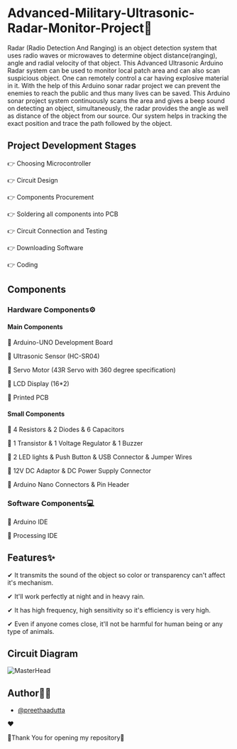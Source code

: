 # Advanced-Military-Ultrasonic-Radar-Monitor-Project📡

Radar (Radio Detection And Ranging) is an object detection system that 
uses radio waves or microwaves to determine object distance(ranging), 
angle and radial velocity of that object. This Advanced Ultrasonic Arduino 
Radar system can be used to monitor local patch area and can also scan 
suspicious object. One can remotely control a car having explosive material 
in it. With the help of this Arduino sonar radar project we can prevent the 
enemies to reach the public and thus many lives can be saved. This Arduino sonar project system continuously scans the area and gives a 
beep sound on detecting an object, simultaneously, the radar provides the 
angle as well as distance of the object from our source. Our system helps in 
tracking the exact position and trace the path followed by the object.


## Project Development Stages

👉 Choosing Microcontroller

👉 Circuit Design

👉 Components Procurement

👉 Soldering all components into PCB

👉 Circuit Connection and Testing

👉 Downloading Software

👉 Coding


## Components

### Hardware Components⚙
#### Main Components

📌 Arduino-UNO Development Board

📌 Ultrasonic Sensor (HC-SR04)

📌 Servo Motor (43R Servo with 360 degree specification)

📌 LCD Display (16*2)

📌 Printed PCB

#### Small Components
📌 4 Resistors & 2 Diodes & 6 Capacitors

📌 1 Transistor & 1 Voltage Regulator & 1 Buzzer

📌 2 LED lights & Push Button & USB Connector & Jumper Wires

📌 12V DC Adaptor & DC Power Supply Connector

📌 Arduino Nano Connectors & Pin Header

### Software Components💻

📌 Arduino IDE

📌 Processing IDE

## Features✨

✔ It transmits the sound of the object so color or transparency can't affect it's mechanism. 

✔ It'll work perfectly at night and in heavy rain.

✔ It has high frequency, high sensitivity so it's efficiency is very high.

✔ Even if anyone comes close, it'll not be harmful for human being or any type of animals.


## Circuit Diagram

![MasterHead](https://miro.medium.com/max/550/1*CQzRj_YAHcEOVyKzQZNtfg.png)

## Author👩‍💻

- [@preethaadutta](https://github.com/preethaadutta)

❤

💖Thank You for opening my repository💖
